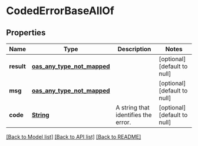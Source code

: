 # CodedErrorBaseAllOf
## Properties

Name | Type | Description | Notes
------------ | ------------- | ------------- | -------------
**result** | [**oas_any_type_not_mapped**](.md) |  | [optional] [default to null]
**msg** | [**oas_any_type_not_mapped**](.md) |  | [optional] [default to null]
**code** | [**String**](string.md) | A string that identifies the error.  | [optional] [default to null]

[[Back to Model list]](../README.md#documentation-for-models) [[Back to API list]](../README.md#documentation-for-api-endpoints) [[Back to README]](../README.md)

